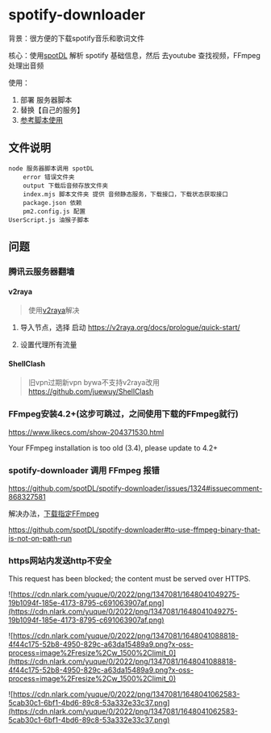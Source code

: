 # spotify-downloader

背景：很方便的下载spotify音乐和歌词文件

核心：使用[spotDL](https://github.com/spotDL/spotify-downloader) 解析 spotify 基础信息，然后 去youtube 查找视频，FFmpeg 处理出音频

使用：
1. 部署 服务器脚本
2. 替换【自己的服务】
3. [参考脚本使用](./spotify%E8%84%9A%E6%9C%AC%E4%BD%BF%E7%94%A8.md)

## 文件说明

```
node 服务器脚本调用 spotDL
    error 错误文件夹
    output 下载后音频存放文件夹
    index.mjs 脚本文件夹 提供 音频静态服务，下载接口，下载状态获取接口
    package.json 依赖
    pm2.config.js 配置
UserScript.js 油猴子脚本
```

## 问题
### 腾讯云服务器翻墙

#### v2raya

> 使用[v2raya](https://v2raya.org/docs/prologue/installation/debian/)解决

1. 导入节点，选择 启动 https://v2raya.org/docs/prologue/quick-start/

2. 设置代理所有流量

#### ShellClash

> 旧vpn过期新vpn bywa不支持v2raya改用 https://github.com/juewuy/ShellClash

### FFmpeg安装4.2+(这步可跳过，之间使用下载的FFmpeg就行)

https://www.likecs.com/show-204371530.html

Your FFmpeg installation is too old (3.4), please update to 4.2+

### spotify-downloader 调用 FFmpeg 报错

https://github.com/spotDL/spotify-downloader/issues/1324#issuecomment-868327581

解决办法，[下载指定FFmpeg](https://johnvansickle.com/ffmpeg/releases/ffmpeg-release-amd64-static.tar.xz)

https://github.com/spotDL/spotify-downloader#to-use-ffmpeg-binary-that-is-not-on-path-run 

### https网站内发送http不安全

This request has been blocked; the content must be served over HTTPS.

![https://cdn.nlark.com/yuque/0/2022/png/1347081/1648041049275-19b1094f-185e-4173-8795-c691063907af.png](https://cdn.nlark.com/yuque/0/2022/png/1347081/1648041049275-19b1094f-185e-4173-8795-c691063907af.png)

![https://cdn.nlark.com/yuque/0/2022/png/1347081/1648041088818-4f44c175-52b8-4950-829c-a63da15489a9.png?x-oss-process=image%2Fresize%2Cw_1500%2Climit_0](https://cdn.nlark.com/yuque/0/2022/png/1347081/1648041088818-4f44c175-52b8-4950-829c-a63da15489a9.png?x-oss-process=image%2Fresize%2Cw_1500%2Climit_0)

![https://cdn.nlark.com/yuque/0/2022/png/1347081/1648041062583-5cab30c1-6bf1-4bd6-89c8-53a332e33c37.png](https://cdn.nlark.com/yuque/0/2022/png/1347081/1648041062583-5cab30c1-6bf1-4bd6-89c8-53a332e33c37.png)







